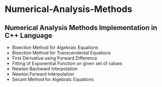 # Numerical-Analysis-Methods

## Numerical Analysis Methods Implementation in C++ Language
- Bisection Method for Algebraic Equations
- Bisection Method for Transcendental Equations
- First Derivative using Forward Difference
- Fitting of Exponential Function on given set of values
- Newton Backward Interpolation
- Newton Forward Interpolation
- Secant Method for Algebraic Equations
